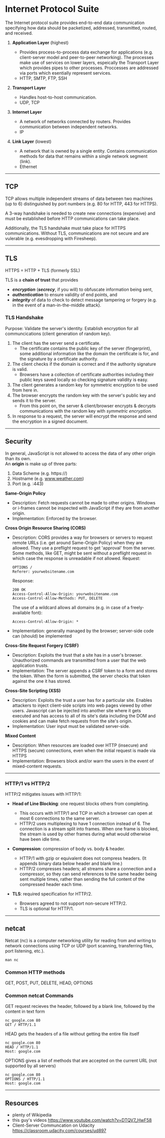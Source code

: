 # Internet Protocol Suite
The Internet protocol suite provides end-to-end data communication specifying how data should be packetized, addressed, transmitted, routed, and received.

1. __Application Layer__ (highest)
    - Provides process-to-process data exchange for applications (e.g. client-server model and peer-to-peer networking). The processes make use of services on lower layers, espeically the Transport Layer which provides pipes to other processes. Proccesses are addressed via ports which esentially represent services.  
    - HTTP, SMTP, FTP, SSH

2. __Transport Layer__
    - Handles host-to-host communication.
    - UDP, TCP

3. __Internet Layer__  
    - A network of networks connected by routers. Provides communication between independent networks.
    - IP 

4. __Link Layer__ (lowest)
    - A network that is owned by a single entity. Contains communication methods for data that remains within a single network segment (link).  
    - Ethernet  
---
## TCP 

TCP allows multiple independent streams of data between two machines (up to 6) distinguished by port numbers (e.g. 80 for HTTP, 443 for HTTPS).  

A 3-way handshake is needed to create new connections (expensive) and must be established before HTTP communications can take place. 

Additionally, the TLS handshake must take place for HTTPS communications. Without TLS, communications are not secure and are vulerable (e.g. evesdropping with Firesheep).  

---  
## TLS

HTTPS = HTTP + TLS (formerly SSL)

TLS is a __chain of trust__ that provides 
- *__encryption__* (*__secrecy__*, if you will) to obfuscate information being sent, 
- *__authentication__* to ensure validity of end points, and 
- *__integrity__* of data to check to detect message tampering or forgery (e.g. in the event of a man-in-the-middle attack).

### TLS Handshake
Purpose: Validate the server's identity. Establish encryption for all communcications (client generation of random key). 
1. The client has the server send a certificate. 
    - The certificate contains the public key of the server (fingerprint), some additional information like the domain the certificate is for, and the signature by a certificate authority. 
2. The client checks if the domain is correct and if the authority signature is valid.
    - Browsers have a collection of certificate authorities including their public keys saved locally so checking signature validity is easy.
3. The client generates a random key for symmetric encryption to be used from here in.
4. The browser encrypts the random key with the server's public key and sends it to the server.
    - From this point on, the server & client/browser encrypts & decrypts communications with the random key with _symmetric encryption_.
5. In response to a request, the server will encrypt the response and send the encryption in a signed document.

---
## Security

In general, JavaScript is not allowed to access the data of any other origin than its own.   
An __origin__ is make up of three parts:  
1. Data Scheme (e.g. https://)
2. Hostname (e.g. www.weather.com) 
3. Port (e.g. :443)

__Same-Origin Policy__
- Description: Fetch requests cannot be made to other origins. Windows or i-frames cannot be inspected with JavaScript if they are from another origin.  
- Implementation: Enforced by the browser.

__Cross Origin Resource Sharing (CORS)__ 
- Description: CORS provides a way for browsers or servers to request remote URLs (i.e. get around Same-Origin Policy) when they are allowed. They use a preflight request to get 'approval' from the server. Some methods, like GET, might be sent without a preflight request in which case the response is unreadable if not allowed.
  Request:
  ```
  OPTIONS /
  Referer: yourwebsitename.com
  ```
  Response:
  ```
  200 OK 
  Access-Control-Allow-Origin: yourwebsitename.com
  Access-Control-Allow-Methods: PUT, DELETE
  ```
  The use of a wildcard allows all domains (e.g. in case of a freely-available font):
  ```
  Access-Control-Allow-Origin: *
  ```
- Implementation: generally managed by the browser; server-side code can (should) be implemented

__Cross-Site Request Forgery (CSRF)__
- Description: Exploits the trust that a site has in a user's browser. Unauthorized commands are transmitted from a user that the web application trusts.
- Implementation: The server appends a CSRF token to a form and stores the token. When the form is submitted, the server checks that token against the one it has stored. 

__Cross-Site Scripting (XSS)__
- Description: Exploits the trust a user has for a particular site. Enables attackers to inject client-side scripts into web pages viewed by other users. Javascript can be injected into another site where it gets executed and has access to all of its site's data including the DOM and cookies and can make fetch requests from the site's origin.
- Implementation: User input must be validated server-side.

__Mixed Content__
- Description: When resources are loaded over HTTP (insecure) and HTTPS (secure) connections, even when the initial request is made via HTTPS
- Implementation: Browsers block and/or warn the users in the event of mixed-content requests.

---
### HTTP/1 vs HTTP/2
HTTP/2 mitigates issues with HTTP/1:

- __Head of Line Blocking__: one request blocks others from completing. 
  - This occurs with HTTP/1 and TCP in which a browser can open at most 6 connections to the same server.  
  - HTTP/2 uses multiplexing to have 1 connection instead of 6. The connection is a stream split into frames. When one frame is blocked, the stream is used by other frames during what would otherwise have been idle time.

- __Compression__: compression of body vs. body & header.
  - HTTP/1 with gzip or equivalent does not compress headers. (It appends binary data below header and blank line.)  
  - HTTP/2 compresses headers; all streams share a connection and a compressor, so they can send references to the same header being sent multiple times, rather than sending the full content of the compressed header each time.  

- __TLS__: required specification for HTTP/2. 
  - Browsers agreed to not support non-secure HTTP/2.
  - TLS is optional for HTTP/1.

---
## netcat 

Netcat (nc) is a computer networking utility for reading from and writing to network connections using TCP or UDP (port scanning, transferring files, port listening, etc.).

`man nc` 

### Common HTTP methods
GET, POST, PUT, DELETE, HEAD, OPTIONS

### Common netcat Commands

GET request recieves the header, followed by a blank line, followed by the content in text form
```
nc google.com 80
GET / HTTP/1.1
```

HEAD gets the headers of a file without getting the entire file itself
```
nc google.com 80
HEAD / HTTP/1.1
Host: google.com
```

OPTIONS gives a list of methods that are accepted on the current URL (not supported by all servers)
```
nc google.com 80
OPTIONS / HTTP/1.1
Host: google.com
```

---
## Resources
* plenty of Wikipedia 
* this guy's videos https://www.youtube.com/watch?v=DTQV7_HwF58 
* Client-Server Communcation on Udacity https://classroom.udacity.com/courses/ud897
